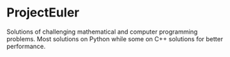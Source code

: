 # ProjectEuler
Solutions of challenging mathematical and computer programming problems.
Most solutions on Python while some on C++ solutions for better performance.

